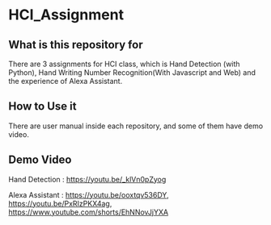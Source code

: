 # HCI_Assignment

## What is this repository for

There are 3 assignments for HCI class, which is Hand Detection (with Python), Hand Writing Number Recognition(With Javascript and Web) and the experience of Alexa Assistant.

## How to Use it
  
There are user manual inside each repository, and some of them have demo video.

## Demo Video

  Hand Detection : https://youtu.be/_klVn0pZyog
  
  Alexa Assistant : https://youtu.be/ooxtqv536DY, https://youtu.be/PxRIzPKX4ag, https://www.youtube.com/shorts/EhNNovJjYXA

